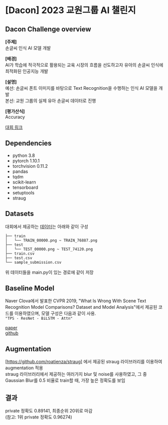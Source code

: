 # [Dacon] 2023 교원그룹 AI 챌린지
## Dacon Challenge overview
**[주제]**<br/>
손글씨 인식 AI 모델 개발

**[배경]**<br/>
AI가 학습에 적극적으로 활용되는 교육 시장의 흐름을 선도하고자 유아의 손글씨 인식에 최적화된 인공지능 개발

**[설명]**<br/>
예선: 손글씨 폰트 이미지를 바탕으로 Text Recognition을 수행하는 인식 AI 모델을 개발<br/>
본선: 교원 그룹의 실제 유아 손글씨 데이터로 진행

**[평가산식]**<br/>
Accuracy

[대회 링크](https://dacon.io/competitions/official/236042/overview/description)

## Dependencies
- python 3.8
- pytorch 1.10.1
- torchvision 0.11.2
- pandas
- tqdm 
- scikit-learn
- tensorboard
- setuptools
- straug

## Datasets
대회에서 제공하는 [데이터](https://dacon.io/competitions/official/236042/data)는 아래와 같이 구성
```
├── train
│   └── TRAIN_00000.png ~ TRAIN_76887.png
├── test
│   └── TEST_00000.png ~ TEST_74120.png
├── train.csv
├── test.csv
└── sample_submission.csv
```
위 데이터들을 main.py이 있는 경로에 같이 저장

## Baseline Model
Naver Clova에서 발표한 CVPR 2019, "What Is Wrong With Scene Text Recognition Model Comparisons? Dataset and Model Analysis"에서 제공된 코드를 이용하였으며, 모델 구성은 다음과 같이 사용.<br/>
`"TPS - ResNet - BiLSTM - Attn"`<br/>

[paper](https://arxiv.org/abs/1904.01906)<br/>
[github](https://github.com/clovaai/deep-text-recognition-benchmark)<br/>

## Augmentation
[https://github.com/roatienza/straug] 에서 제공된 straug 라이브러리를 이용하여 augmentation 적용<br/>
straug 라이브러리에서 제공하는 여러가지 blur 및 noise를 사용하였고, 그 중 Gaussian Blur를 0.5 비율로 train할 때, 가장 높은 정확도를 보임

## 결과
private 정확도 0.89141, 최종순위 20위로 마감<br/>
(참고: 1위 private 정확도 0.96274)

